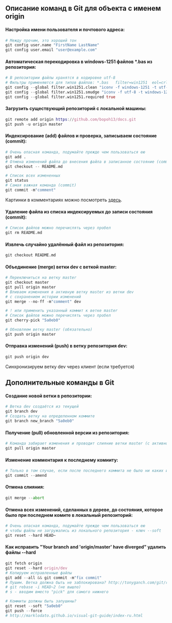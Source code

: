 ﻿## Описание команд в Git для объекта с именем origin

#### Настройка имени пользователя и почтового адреса:
``` nix
# Между прочим, это хороший тон
git config user.name "FirstName LastName"
git config user.email "user@example.com"
```

#### Автоматическая перекодировка в windows-1251 файлов *.bas из репозитория:
``` nix
# В репозитории файлы хранятся в кодировке utf-8
# Фильтры применяются для типов файлов: *.bas	filter=win1251  eol=crlf
git config --global filter.win1251.clean "iconv -f windows-1251 -t utf-8"
git config --global filter.win1251.smudge "iconv -f utf-8 -t windows-1251"
git config --global filter.win1251.required true
```

#### Загрузить существующий репозиторий с локальной машины:
``` nix
git remote add origin https://github.com/bopoh13/docs.git
git push -u origin master
```

#### Индексирование (add) файлов и проверка, записываем состояние (commit):
``` nix
# Очень опасная команда, подумайте прежде чем пользоваться ею
git add .
# Отмена изменений файла до внесения файла в записанное состояние (commit)
git checkout -- README.md

# Список всех измененных
git status
# Самая важная команда (commit)
git commit -m"comment"
```
Картинки в комментариях можно посмотреть [здесь](//www.webpagefx.com/tools/emoji-cheat-sheet/).

#### Удаление файла из списка индексируемых до записи состояния (commit):
``` nix
# Список файлов можно перечислять через пробел
git rm README.md
```

#### Извлечь случайно удалённый файл из репозитория:
``` nix
git checkout README.md
```

#### Объединение (merge) ветки dev с веткой master:
``` nix
# Переключиться на ветку master
git checkout master
git pull origin master
# Вливаем изменения в активную ветку master из ветки dev
# с сохранением истории изменений
git merge --no-ff -m"comment" dev

# ! или применить указанный коммит к ветке master
# Список файлов можно перечислять через пробел
git cherry-pick "5a0eb0"

# Обновляем ветку master (обязательно)
git push origin master
```

#### Отправка изменений (push) в ветку репозитория dev:
``` nix
git push origin dev
```
Синхронизируем ветку dev через клиент (если требуется)

## Дополнительные команды в Git

#### Создание новой ветки в репозитории:
``` nix
# Ветка dev создаётся из текущей
git branch dev
# Создать ветку на определенном коммите
git branch new_branch "5a0eb0"
```

#### Получение (pull) обновленной версии из репозитория:
``` nix
# Команда забирает изменения и проводит слияние ветки master (с активной веткой)
git pull origin master
```

#### Изменение комментария к последнему комииту:
``` nix
# Только в том случае, если после последнего коммита не было ни каких изменений в рабочем каталоге
git commit --amend
```

#### Отмена слияния:
``` nix
git merge --abort
```

#### Отмена всех изменений, сделанных в дереве, до состояния, которое было при последнем комите в локальный репозиторий:
``` nix
# Очень опасная команда, подумайте прежде чем пользоваться ею
# чтобы файлы не загружались из локального репозитория - ключ --soft
git reset --hard HEAD~
```

#### Как исправить "Your branch and 'origin/master' have diverged" удалить файлы --hard
``` nix
git fetch origin
git reset --hard origin/dev
# Копируем исправленные файлы
git add --all && git commit -m"fix commit"
# Пушим. Ветка должна быть не заблокирована? http://tonyganch.com/git/rebase/
# git rebase -i HEAD~2 (не вышло)
# s - вводим вместо "pick" для самого нижнего

# Коммиты должны быть запушины?
git reset --soft "5a0eb0"
git push --force
# http://marklodato.github.io/visual-git-guide/index-ru.html
```
